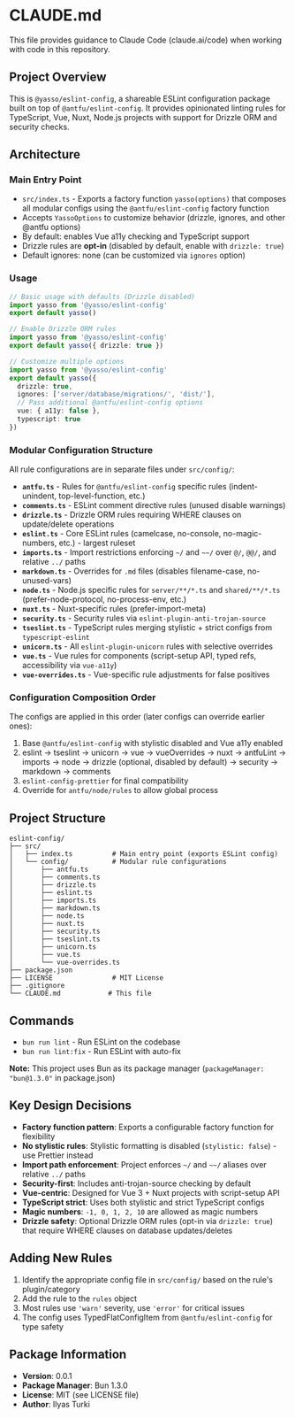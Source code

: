 # CLAUDE.md

This file provides guidance to Claude Code (claude.ai/code) when working with code in this repository.

## Project Overview

This is `@yasso/eslint-config`, a shareable ESLint configuration package built on top of `@antfu/eslint-config`. It provides opinionated linting rules for TypeScript, Vue, Nuxt, Node.js projects with support for Drizzle ORM and security checks.

## Architecture

### Main Entry Point
- `src/index.ts` - Exports a factory function `yasso(options)` that composes all modular configs using the `@antfu/eslint-config` factory function
- Accepts `YassoOptions` to customize behavior (drizzle, ignores, and other @antfu options)
- By default: enables Vue a11y checking and TypeScript support
- Drizzle rules are **opt-in** (disabled by default, enable with `drizzle: true`)
- Default ignores: none (can be customized via `ignores` option)

### Usage

```typescript
// Basic usage with defaults (Drizzle disabled)
import yasso from '@yasso/eslint-config'
export default yasso()

// Enable Drizzle ORM rules
import yasso from '@yasso/eslint-config'
export default yasso({ drizzle: true })

// Customize multiple options
import yasso from '@yasso/eslint-config'
export default yasso({
  drizzle: true,
  ignores: ['server/database/migrations/', 'dist/'],
  // Pass additional @antfu/eslint-config options
  vue: { a11y: false },
  typescript: true
})
```

### Modular Configuration Structure
All rule configurations are in separate files under `src/config/`:

- **`antfu.ts`** - Rules for `@antfu/eslint-config` specific rules (indent-unindent, top-level-function, etc.)
- **`comments.ts`** - ESLint comment directive rules (unused disable warnings)
- **`drizzle.ts`** - Drizzle ORM rules requiring WHERE clauses on update/delete operations
- **`eslint.ts`** - Core ESLint rules (camelcase, no-console, no-magic-numbers, etc.) - largest ruleset
- **`imports.ts`** - Import restrictions enforcing `~/` and `~~/` over `@/`, `@@/`, and relative `../` paths
- **`markdown.ts`** - Overrides for `.md` files (disables filename-case, no-unused-vars)
- **`node.ts`** - Node.js specific rules for `server/**/*.ts` and `shared/**/*.ts` (prefer-node-protocol, no-process-env, etc.)
- **`nuxt.ts`** - Nuxt-specific rules (prefer-import-meta)
- **`security.ts`** - Security rules via `eslint-plugin-anti-trojan-source`
- **`tseslint.ts`** - TypeScript rules merging stylistic + strict configs from `typescript-eslint`
- **`unicorn.ts`** - All `eslint-plugin-unicorn` rules with selective overrides
- **`vue.ts`** - Vue rules for components (script-setup API, typed refs, accessibility via `vue-a11y`)
- **`vue-overrides.ts`** - Vue-specific rule adjustments for false positives

### Configuration Composition Order
The configs are applied in this order (later configs can override earlier ones):
1. Base `@antfu/eslint-config` with stylistic disabled and Vue a11y enabled
2. eslint → tseslint → unicorn → vue → vueOverrides → nuxt → antfuLint → imports → node → drizzle (optional, disabled by default) → security → markdown → comments
3. `eslint-config-prettier` for final compatibility
4. Override for `antfu/node/rules` to allow global process

## Project Structure

```
eslint-config/
├── src/
│   ├── index.ts          # Main entry point (exports ESLint config)
│   └── config/           # Modular rule configurations
│       ├── antfu.ts
│       ├── comments.ts
│       ├── drizzle.ts
│       ├── eslint.ts
│       ├── imports.ts
│       ├── markdown.ts
│       ├── node.ts
│       ├── nuxt.ts
│       ├── security.ts
│       ├── tseslint.ts
│       ├── unicorn.ts
│       ├── vue.ts
│       └── vue-overrides.ts
├── package.json
├── LICENSE               # MIT License
├── .gitignore
└── CLAUDE.md            # This file
```

## Commands

- `bun run lint` - Run ESLint on the codebase
- `bun run lint:fix` - Run ESLint with auto-fix

**Note:** This project uses Bun as its package manager (`packageManager: "bun@1.3.0"` in package.json)

## Key Design Decisions

- **Factory function pattern**: Exports a configurable factory function for flexibility
- **No stylistic rules**: Stylistic formatting is disabled (`stylistic: false`) - use Prettier instead
- **Import path enforcement**: Project enforces `~/` and `~~/` aliases over relative `../` paths
- **Security-first**: Includes anti-trojan-source checking by default
- **Vue-centric**: Designed for Vue 3 + Nuxt projects with script-setup API
- **TypeScript strict**: Uses both stylistic and strict TypeScript configs
- **Magic numbers**: `-1, 0, 1, 2, 10` are allowed as magic numbers
- **Drizzle safety**: Optional Drizzle ORM rules (opt-in via `drizzle: true`) that require WHERE clauses on database updates/deletes

## Adding New Rules

1. Identify the appropriate config file in `src/config/` based on the rule's plugin/category
2. Add the rule to the `rules` object
3. Most rules use `'warn'` severity, use `'error'` for critical issues
4. The config uses TypedFlatConfigItem from `@antfu/eslint-config` for type safety

## Package Information

- **Version**: 0.0.1
- **Package Manager**: Bun 1.3.0
- **License**: MIT (see LICENSE file)
- **Author**: Ilyas Turki
